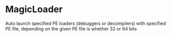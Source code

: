 # MagicLoader
Auto launch specified PE loaders (debuggers or decompilers) with specified PE file, depending on the given PE file is whether 32 or 64 bits
